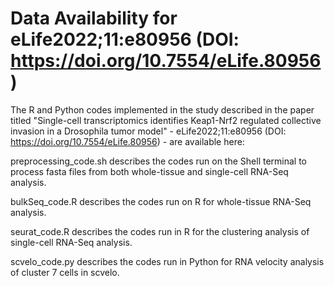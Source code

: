 # Data Availability for eLife2022;11:e80956 (DOI: https://doi.org/10.7554/eLife.80956)
The R and Python codes implemented in the study described in the paper titled "Single-cell transcriptomics identifies Keap1-Nrf2 regulated collective invasion in a Drosophila tumor model" - eLife2022;11:e80956 (DOI: https://doi.org/10.7554/eLife.80956) - are available here:

preprocessing_code.sh
describes the codes run on the Shell terminal to process fasta files from both whole-tissue and single-cell RNA-Seq analysis.

bulkSeq_code.R
describes the codes run on R for whole-tissue RNA-Seq analysis.

seurat_code.R
describes the codes run in R for the clustering analysis of single-cell RNA-Seq analysis.

scvelo_code.py
describes the codes run in Python for RNA velocity analysis of cluster 7 cells in scvelo.
